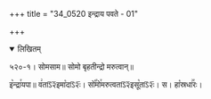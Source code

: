 +++
title = "34_0520 इन्द्राय पवते - 01"

+++
<details open><summary>लिखितम्</summary>

५२०-१। सोमसाम॥ सोमो बृहतीन्द्रो मरुत्वान्॥

इ꣥न्द्रा꣯यपा॥ व꣢ताऽ᳒२᳒इमा꣡दाऽ᳒२ः᳒। सो꣡꣯मो꣯मरुत्वताऽ᳒२᳒इसू꣡ताऽ᳒२ः᳒। स। हा꣡स्रधा꣢꣯रः।
</details>